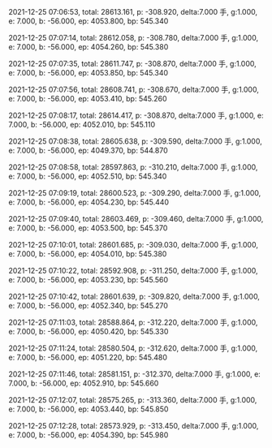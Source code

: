 2021-12-25 07:06:53, total: 28613.161, p: -308.920, delta:7.000 手, g:1.000, e: 7.000, b: -56.000, ep: 4053.800, bp: 545.340

2021-12-25 07:07:14, total: 28612.058, p: -308.780, delta:7.000 手, g:1.000, e: 7.000, b: -56.000, ep: 4054.260, bp: 545.380

2021-12-25 07:07:35, total: 28611.747, p: -308.870, delta:7.000 手, g:1.000, e: 7.000, b: -56.000, ep: 4053.850, bp: 545.340

2021-12-25 07:07:56, total: 28608.741, p: -308.670, delta:7.000 手, g:1.000, e: 7.000, b: -56.000, ep: 4053.410, bp: 545.260

2021-12-25 07:08:17, total: 28614.417, p: -308.870, delta:7.000 手, g:1.000, e: 7.000, b: -56.000, ep: 4052.010, bp: 545.110

2021-12-25 07:08:38, total: 28605.638, p: -309.590, delta:7.000 手, g:1.000, e: 7.000, b: -56.000, ep: 4049.370, bp: 544.870

2021-12-25 07:08:58, total: 28597.863, p: -310.210, delta:7.000 手, g:1.000, e: 7.000, b: -56.000, ep: 4052.510, bp: 545.340

2021-12-25 07:09:19, total: 28600.523, p: -309.290, delta:7.000 手, g:1.000, e: 7.000, b: -56.000, ep: 4054.230, bp: 545.440

2021-12-25 07:09:40, total: 28603.469, p: -309.460, delta:7.000 手, g:1.000, e: 7.000, b: -56.000, ep: 4053.500, bp: 545.370

2021-12-25 07:10:01, total: 28601.685, p: -309.030, delta:7.000 手, g:1.000, e: 7.000, b: -56.000, ep: 4054.010, bp: 545.380

2021-12-25 07:10:22, total: 28592.908, p: -311.250, delta:7.000 手, g:1.000, e: 7.000, b: -56.000, ep: 4053.230, bp: 545.560

2021-12-25 07:10:42, total: 28601.639, p: -309.820, delta:7.000 手, g:1.000, e: 7.000, b: -56.000, ep: 4052.340, bp: 545.270

2021-12-25 07:11:03, total: 28588.864, p: -312.220, delta:7.000 手, g:1.000, e: 7.000, b: -56.000, ep: 4050.420, bp: 545.330

2021-12-25 07:11:24, total: 28580.504, p: -312.620, delta:7.000 手, g:1.000, e: 7.000, b: -56.000, ep: 4051.220, bp: 545.480

2021-12-25 07:11:46, total: 28581.151, p: -312.370, delta:7.000 手, g:1.000, e: 7.000, b: -56.000, ep: 4052.910, bp: 545.660

2021-12-25 07:12:07, total: 28575.265, p: -313.360, delta:7.000 手, g:1.000, e: 7.000, b: -56.000, ep: 4053.440, bp: 545.850

2021-12-25 07:12:28, total: 28573.929, p: -313.450, delta:7.000 手, g:1.000, e: 7.000, b: -56.000, ep: 4054.390, bp: 545.980